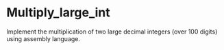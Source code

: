 # Multiply_large_int
Implement the multiplication of two large decimal integers (over 100 digits) using assembly language.
